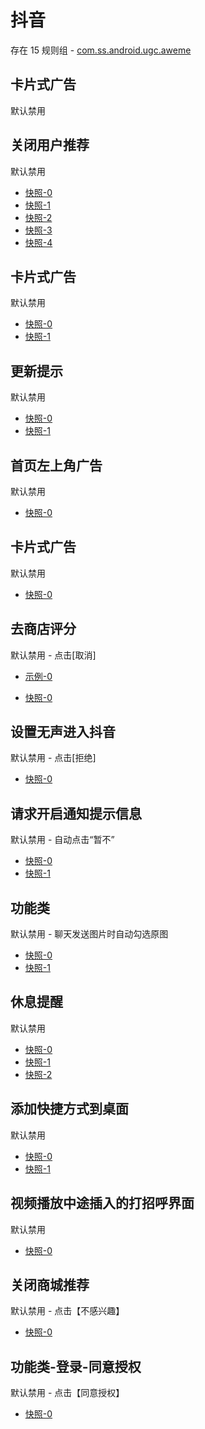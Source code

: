 # 抖音

存在 15 规则组 - [com.ss.android.ugc.aweme](/src/apps/com.ss.android.ugc.aweme.ts)

## 卡片式广告

默认禁用

## 关闭用户推荐

默认禁用

- [快照-0](https://i.gkd.li/import/12520962)
- [快照-1](https://i.gkd.li/import/12520943)
- [快照-2](https://i.gkd.li/import/12675396)
- [快照-3](https://i.gkd.li/import/12675129)
- [快照-4](https://i.gkd.li/import/12675245)

## 卡片式广告

默认禁用

- [快照-0](https://i.gkd.li/import/12525387)
- [快照-1](https://i.gkd.li/import/12525389)

## 更新提示

默认禁用

- [快照-0](https://i.gkd.li/import/12534016)
- [快照-1](https://i.gkd.li/import/13328599)

## 首页左上角广告

默认禁用

- [快照-0](https://i.gkd.li/import/12749276)

## 卡片式广告

默认禁用

- [快照-0](https://i.gkd.li/import/12769137)

## 去商店评分

默认禁用 - 点击[取消]

- [示例-0](https://github.com/gkd-kit/inspect/assets/38517192/4554c785-39e0-4eac-9cfb-f1b1c2976008)

- [快照-0](https://i.gkd.li/import/13053628)

## 设置无声进入抖音

默认禁用 - 点击[拒绝]

- [快照-0](https://i.gkd.li/import/13256087)

## 请求开启通知提示信息

默认禁用 - 自动点击“暂不”

- [快照-0](https://i.gkd.li/import/12675129)
- [快照-1](https://i.gkd.li/import/13669790)

## 功能类

默认禁用 - 聊天发送图片时自动勾选原图

- [快照-0](https://i.gkd.li/import/12846036)
- [快照-1](https://i.gkd.li/import/12846040)

## 休息提醒

默认禁用

- [快照-0](https://i.gkd.li/import/13241564)
- [快照-1](https://i.gkd.li/import/13372604)
- [快照-2](https://i.gkd.li/import/13372725)

## 添加快捷方式到桌面

默认禁用

- [快照-0](https://i.gkd.li/import/13338556)
- [快照-1](https://i.gkd.li/import/13669682)

## 视频播放中途插入的打招呼界面

默认禁用

- [快照-0](https://i.gkd.li/import/13379307)

## 关闭商城推荐

默认禁用 - 点击【不感兴趣】

- [快照-0](https://i.gkd.li/import/13800207)

## 功能类-登录-同意授权

默认禁用 - 点击【同意授权】

- [快照-0](https://i.gkd.li/import/16230400)
